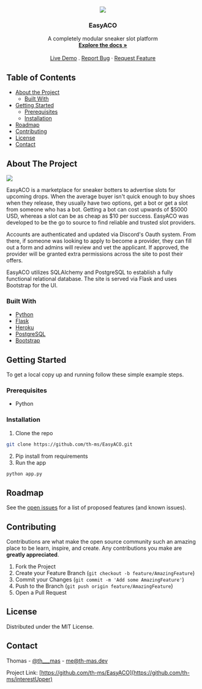 <!-- PROJECT LOGO -->
<br />
<p align="center">
  <img src="https://media.discordapp.net/attachments/562041975797317643/770335960981831710/favicon-1.png?width=256&height=256">
  <h3 align="center">EasyACO</h3>

  <p align="center">
    A completely modular sneaker slot platform
    <br />
    <a href="https://github.com/th-ms/EasyACO"><strong>Explore the docs »</strong></a>
    <br />
    <br />
    <a href="https://glacial-eyrie-77564.herokuapp.com/">Live Demo</a>
    .
    <a href="https://github.com/th-ms/EasyACO">Report Bug</a>
    ·
    <a href="https://github.com/th-ms/EasyACO">Request Feature</a>
  </p>
</p>



<!-- TABLE OF CONTENTS -->
## Table of Contents

* [About the Project](#about-the-project)
  * [Built With](#built-with)
* [Getting Started](#getting-started)
  * [Prerequisites](#prerequisites)
  * [Installation](#installation)
* [Roadmap](#roadmap)
* [Contributing](#contributing)
* [License](#license)
* [Contact](#contact)



<!-- ABOUT THE PROJECT -->
## About The Project

<img src="https://media.discordapp.net/attachments/562041975797317643/770336160983023666/home.png?width=931&height=676">

EasyACO is a marketplace for sneaker botters to advertise slots for upcoming drops. When the average buyer isn't quick enough to buy shoes when they release, they usually have two options, get a bot or get a slot from someone who has a bot. Getting a bot can cost upwards of $5000 USD, whereas a slot can be as cheap as $10 per success. EasyACO was developed to be the go to source to find reliable and trusted slot providers. 

Accounts are authenticated and updated via Discord's Oauth system. From there, if someone was looking to apply to become a provider, they can fill out a form and admins will review and vet the applicant. If approved, the provider will be granted extra permissions across the site to post their offers. 

EasyACO utilizes SQLAlchemy and PostgreSQL to establish a fully functional relational database. The site is served via Flask and uses Bootstrap for the UI.

### Built With
* [Python](https://www.python.org/)
* [Flask](https://flask.palletsprojects.com/)
* [Heroku](https://www.heroku.com/)
* [PostgreSQL](https://www.postgresql.org/)
* [Bootstrap](https://getbootstrap.com/)


<!-- GETTING STARTED -->
## Getting Started

To get a local copy up and running follow these simple example steps.

### Prerequisites

* Python

### Installation

1. Clone the repo
```sh
git clone https://github.com/th-ms/EasyACO.git
```
2. Pip install from requirements
3. Run the app
```sh
python app.py
```

<!-- ROADMAP -->
## Roadmap

See the [open issues](https://github.com/th-ms/EasyACO/issues) for a list of proposed features (and known issues).



<!-- CONTRIBUTING -->
## Contributing

Contributions are what make the open source community such an amazing place to be learn, inspire, and create. Any contributions you make are **greatly appreciated**.

1. Fork the Project
2. Create your Feature Branch (`git checkout -b feature/AmazingFeature`)
3. Commit your Changes (`git commit -m 'Add some AmazingFeature'`)
4. Push to the Branch (`git push origin feature/AmazingFeature`)
5. Open a Pull Request



<!-- LICENSE -->
## License

Distributed under the MIT License.



<!-- CONTACT -->
## Contact

Thomas - [@th___mas](https://twitter.com/th___mas) - me@th-mas.dev

Project Link: [https://github.com/th-ms/EasyACO](https://github.com/th-ms/interestUpper)
